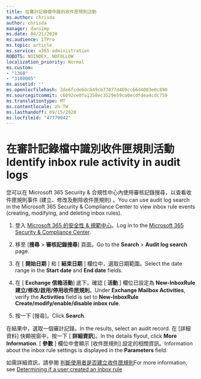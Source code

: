 ```yaml
---
title: 在審計記錄檔中識別收件匣規則活動
ms.author: chrisda
author: chrisda
manager: dansimp
ms.date: 04/21/2020
ms.audience: ITPro
ms.topic: article
ms.service: o365-administration
ROBOTS: NOINDEX, NOFOLLOW
localization_priority: Normal
ms.custom:
- "1368"
- "3100005"
ms.assetid: ''
ms.openlocfilehash: 3de6fcde6dc649cb77077d469cc66d4003e0c890
ms.sourcegitcommit: c6692ce0fa1358ec3529e59ca0ecdfdea4cdc759
ms.translationtype: MT
ms.contentlocale: zh-TW
ms.lasthandoff: 09/15/2020
ms.locfileid: "47779042"
---
```

# <a name="identify-inbox-rule-activity-in-audit-logs"></a><span data-ttu-id="22c81-102">在審計記錄檔中識別收件匣規則活動</span><span class="sxs-lookup"><span data-stu-id="22c81-102">Identify inbox rule activity in audit logs</span></span>

<span data-ttu-id="22c81-103">您可以在 Microsoft 365 Security & 合規性中心內使用審核記錄搜尋，以查看收件匣規則事件 (建立、修改及刪除收件匣規則) 。</span><span class="sxs-lookup"><span data-stu-id="22c81-103">You can use audit log search in the Microsoft 365 Security & Compliance Center to view inbox rule events (creating, modifying, and deleting inbox rules).</span></span>

1. <span data-ttu-id="22c81-104">登入 [Microsoft 365 的安全性 & 規範中心](https://protection.office.com/)。</span><span class="sxs-lookup"><span data-stu-id="22c81-104">Log in to the [Microsoft 365 Security & Compliance Center](https://protection.office.com/).</span></span>

2. <span data-ttu-id="22c81-105">移至 [**搜尋**  >  **審核記錄搜尋**] 頁面。</span><span class="sxs-lookup"><span data-stu-id="22c81-105">Go to the **Search** > **Audit log search** page.</span></span>

3. <span data-ttu-id="22c81-106">在 [ **開始日期** ] 和 [ **結束日期** ] 欄位中，選取日期範圍。</span><span class="sxs-lookup"><span data-stu-id="22c81-106">Select the date range in the **Start date** and **End date** fields.</span></span>

4. <span data-ttu-id="22c81-107">在 [ **Exchange 信箱活動**] 底下，確認 [ **活動** ] 欄位已設定為 **New-InboxRule 建立/修改/啟用/停用收件匣規則**。</span><span class="sxs-lookup"><span data-stu-id="22c81-107">Under **Exchange Mailbox Activities**, verify the **Activities** field is set to **New-InboxRule Create/modify/enable/disable inbox rule**.</span></span>

5. <span data-ttu-id="22c81-108">按一下 [搜尋]。</span><span class="sxs-lookup"><span data-stu-id="22c81-108">Click **Search**.</span></span>

<span data-ttu-id="22c81-109">在結果中，選取一個審計記錄。</span><span class="sxs-lookup"><span data-stu-id="22c81-109">In the results, select an audit record.</span></span> <span data-ttu-id="22c81-110">在 [詳細資料] 快顯視窗中，按一下 [ **詳細資訊**]。</span><span class="sxs-lookup"><span data-stu-id="22c81-110">In the details flyout, click **More Information**.</span></span> <span data-ttu-id="22c81-111">[ **參數** ] 欄位中會顯示 [收件匣規則] 設定的相關資訊。</span><span class="sxs-lookup"><span data-stu-id="22c81-111">Information about the inbox rule settings is displayed in the **Parameters** field.</span></span>

<span data-ttu-id="22c81-112">如需詳細資訊，請參閱 [判斷使用者是否建立收件匣規則](https://docs.microsoft.com//office365/securitycompliance/auditing-troubleshooting-scenarios#determining-if-a-user-created-an-inbox-rule)</span><span class="sxs-lookup"><span data-stu-id="22c81-112">For more information, see [Determining if a user created an inbox rule](https://docs.microsoft.com//office365/securitycompliance/auditing-troubleshooting-scenarios#determining-if-a-user-created-an-inbox-rule)</span></span>
